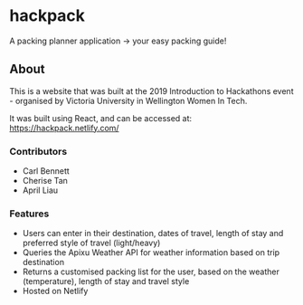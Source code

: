 # hackpack
A packing planner application -> your easy packing guide!

## About
This is a website that was built at the 2019 Introduction to Hackathons event - organised by Victoria University in Wellington Women In Tech.

It was built using React, and can be accessed at: https://hackpack.netlify.com/

### Contributors
* Carl Bennett
* Cherise Tan
* April Liau

### Features
* Users can enter in their destination, dates of travel, length of stay and preferred style of travel (light/heavy)
* Queries the Apixu Weather API for weather information based on trip destination
* Returns a customised packing list for the user, based on the weather (temperature), length of stay and travel style
* Hosted on Netlify
